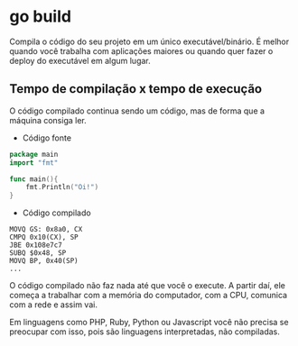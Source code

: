 # go build

Compila o código do seu projeto em um único executável/binário. É melhor quando você trabalha com aplicações maiores ou quando quer fazer o deploy do executável em algum lugar.

## Tempo de compilação x tempo de execução

O código compilado continua sendo um código, mas de forma que a máquina consiga ler.

* Código fonte

```go
package main
import "fmt"

func main(){
    fmt.Println("Oi!")
}
```

* Código compilado

```text
MOVQ GS: 0x8a0, CX
CMPQ 0x10(CX), SP
JBE 0x108e7c7
SUBQ $0x48, SP
MOVQ BP, 0x40(SP)
...
```

O código compilado não faz nada até que você o execute. A partir daí, ele começa a trabalhar com a memória do computador, com a CPU, comunica com a rede e assim vai.

Em linguagens como PHP, Ruby, Python ou Javascript você não precisa se preocupar com isso, pois são linguagens interpretadas, não compiladas.

